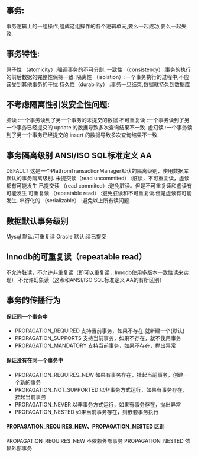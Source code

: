 
## 事务: 
事务逻辑上的一组操作,组成这组操作的各个逻辑单元,要么一起成功,要么一起失败.

## 事务特性: 
原子性 （atomicity）:强调事务的不可分割. 
一致性 （consistency）:事务的执行的前后数据的完整性保持一致. 
隔离性 （isolation）:一个事务执行的过程中,不应该受到其他事务的干扰 
持久性（durability） :事务一旦结束,数据就持久到数据库

## 不考虑隔离性引发安全性问题: 
脏读 :一个事务读到了另一个事务的未提交的数据 
不可重复读 :一个事务读到了另一个事务已经提交的 update 的数据导致多次查询结果不一致. 
虚幻读 :一个事务读到了另一个事务已经提交的 insert 的数据导致多次查询结果不一致.

## 事务隔离级别  ANSI/ISO SQL标准定义  AA
DEFAULT 这是一个PlatfromTransactionManager默认的隔离级别，使用数据库默认的事务隔离级别. 
未提交读（read uncommited） :脏读，不可重复读，虚读都有可能发生 
已提交读 （read commited）:避免脏读。但是不可重复读和虚读有可能发生 
可重复读 （repeatable read） :避免脏读和不可重复读.但是虚读有可能发生. 
串行化的 （serializable） :避免以上所有读问题. 

## 数据默认事务级别
Mysql 默认:可重复读 
Oracle 默认:读已提交

## Innodb的可重复读（repeatable read）
不允许脏读，不允许非重复读（即可以重复读，Innodb使用多版本一致性读来实现）
不允许幻象读（这点和ANSI/ISO SQL标准定义 AA的有所区别）



## 事务的传播行为
#### 保证同一个事务中 
* PROPAGATION_REQUIRED 支持当前事务，如果不存在 就新建一个(默认) 
* PROPAGATION_SUPPORTS 支持当前事务，如果不存在，就不使用事务 
* PROPAGATION_MANDATORY 支持当前事务，如果不存在，抛出异常 


#### 保证没有在同一个事务中 
* PROPAGATION_REQUIRES_NEW 如果有事务存在，挂起当前事务，创建一个新的事务 
* PROPAGATION_NOT_SUPPORTED 以非事务方式运行，如果有事务存在，挂起当前事务 
* PROPAGATION_NEVER 以非事务方式运行，如果有事务存在，抛出异常 
* PROPAGATION_NESTED 如果当前事务存在，则嵌套事务执行

#### PROPAGATION_REQUIRES_NEW、PROPAGATION_NESTED 区别
PROPAGATION_REQUIRES_NEW  不依赖外部事务
PROPAGATION_NESTED        依赖外部事务


